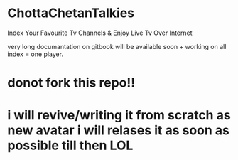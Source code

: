 # ChottaChetanTalkies
Index Your Favourite Tv Channels & Enjoy Live Tv Over Internet

very long documantation on gitbook will be available soon + working on all index = one player.
# donot fork this repo!!

# i will revive/writing it from scratch as new avatar i will relases it as soon as possible till then LOL
